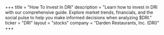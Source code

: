 +++
title = "How To Invest In DRI"
description = "Learn how to invest in DRI with our comprehensive guide. Explore market trends, financials, and the social pulse to help you make informed decisions when analyzing $DRI."
ticker = "DRI"
layout = "stocks"
company = "Darden Restaurants, Inc. (DRI)"
+++

